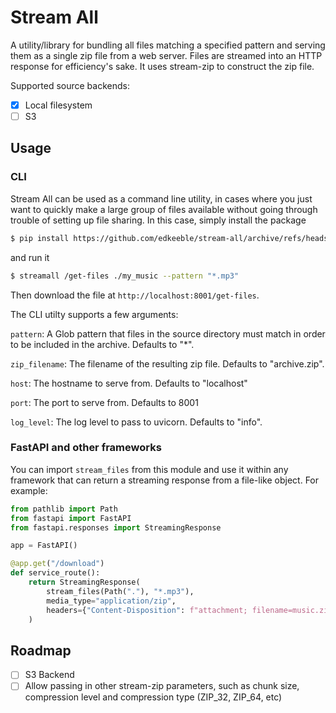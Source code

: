 # Stream All

A utility/library for bundling all files matching a specified pattern and serving them as a single zip file from a web server. Files are streamed into an HTTP response for efficiency's sake. It uses stream-zip to construct the zip file.

Supported source backends:

- [x] Local filesystem
- [ ] S3

## Usage

### CLI

Stream All can be used as a command line utility, in cases where you just want to quickly make a large group of files available without going through trouble of setting up file sharing. In this case, simply install the package

```sh
$ pip install https://github.com/edkeeble/stream-all/archive/refs/heads/main.zip#egg=stream-all[server]
```

and run it

```sh
$ streamall /get-files ./my_music --pattern "*.mp3"
```

Then download the file at `http://localhost:8001/get-files`.

The CLI utilty supports a few arguments:

`pattern`: A Glob pattern that files in the source directory must match in order to be included in the archive. Defaults to "\*".

`zip_filename`: The filename of the resulting zip file. Defaults to "archive.zip".

`host`: The hostname to serve from. Defaults to "localhost"

`port`: The port to serve from. Defaults to 8001

`log_level`: The log level to pass to uvicorn. Defaults to "info".

### FastAPI and other frameworks

You can import `stream_files` from this module and use it within any framework that can return a streaming response from a file-like object. For example:

```python
from pathlib import Path
from fastapi import FastAPI
from fastapi.responses import StreamingResponse

app = FastAPI()

@app.get("/download")
def service_route():
    return StreamingResponse(
        stream_files(Path("."), "*.mp3"),
        media_type="application/zip",
        headers={"Content-Disposition": f"attachment; filename=music.zip"},
    )
```

## Roadmap

- [ ] S3 Backend
- [ ] Allow passing in other stream-zip parameters, such as chunk size, compression level and compression type (ZIP_32, ZIP_64, etc)
